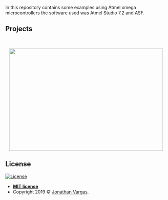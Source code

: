 In this repository contains some examples using Atmel xmega microcontrollers the software used was Atmel Studio 7.2 and ASF.

## Projects

<br>

<p align="center">
  <img height="320" width="480" src="https://res.cloudinary.com/dnv0qwkrk/image/upload/v1601398516/wordpress_Jonathan/xmega.png">
</p>


## License

[![License](http://img.shields.io/:license-mit-blue.svg?style=flat-square)](http://badges.mit-license.org)

- **[MIT license](http://opensource.org/licenses/mit-license.php)**
- Copyright 2019 © <a href="https://www.jonathanvargas.ml" target="_blank">Jonathan Vargas</a>.
